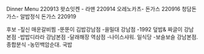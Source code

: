 Dinner Menu
220913
왓쇼잇켄 - 라맨
220914
오레노카츠- 돈가스
220916
청담돈가스- 알밥정식 돈가스
220919



후보
-짚신 매운갈비찜
-뚠뚠이 김밥강남점
-을밀대 강남점
-1992 덮밥& 짜글이 강남본점
-밥밥디라라 강남본점
-달래해장 역삼점
-나이스샤워. 일식당
-보슬보슬 강남본점. 종합분식
-농민백암순대. 국밥


